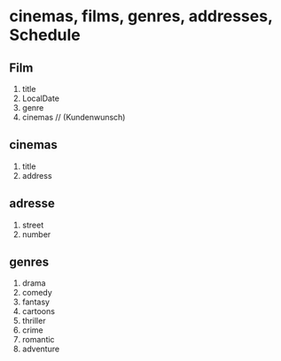 # cinemas, films, genres, addresses, Schedule

##  Film

1. title
2. LocalDate
3. genre
4. cinemas // (Kundenwunsch)

## cinemas

1. title
2. address

## adresse

1. street
2. number

## genres

1. drama
2. comedy
3. fantasy 
4. cartoons
5. thriller
6. crime
7. romantic
8. adventure                            